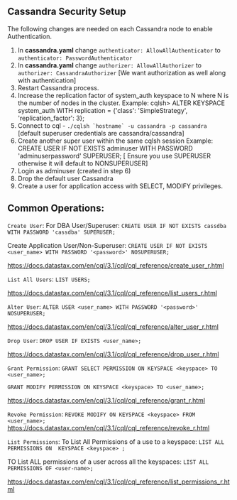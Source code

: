 ## Cassandra Security Setup
The following changes are needed on each Cassandra node to enable Authentication.
1. In __cassandra.yaml__ change ```authenticator: AllowAllAuthenticator``` to ```authenticator: PasswordAuthenticator```
1. In __cassandra.yaml__ change ```authorizer: AllowAllAuthorizer``` to ```authorizer: CassandraAuthorizer``` [We want authorization as well along with authentication]
1. Restart Cassandra process.
1. Increase the replication factor of system_auth keyspace to N where N is the number of nodes in the cluster.
Example: cqlsh> ALTER KEYSPACE system_auth WITH replication = {'class': 'SimpleStrategy', 'replication_factor': 3};
1. Connect to cql - ```./cqlsh `hostname` -u cassandra -p cassandra``` [default superuser credentials are cassandra/cassandra]
1. Create another super user within the same cqlsh session
Example: CREATE USER IF NOT EXISTS adminuser WITH PASSWORD 'adminuserpassword' SUPERUSER; [ Ensure you use SUPERUSER otherwise it will default to NONSUPERUSER]
1. Login as adminuser (created in step 6)
1. Drop the default user Cassandra
1. Create a user for application access with SELECT, MODIFY privileges.



## Common Operations:
`Create User`:
For DBA User/Superuser:
```CREATE USER IF NOT EXISTS cassdba WITH PASSWORD 'cassdba' SUPERUSER;```

Create Application User/Non-Superuser:
```CREATE USER IF NOT EXISTS <user_name> WITH PASSWORD '<password>' NOSUPERUSER;```

https://docs.datastax.com/en/cql/3.1/cql/cql_reference/create_user_r.html

`List All Users`:
```LIST USERS;```

https://docs.datastax.com/en/cql/3.1/cql/cql_reference/list_users_r.html

`Alter User`:
```ALTER USER <user_name> WITH PASSWORD '<password>' NOSUPERUSER;```

https://docs.datastax.com/en/cql/3.1/cql/cql_reference/alter_user_r.html

`Drop User`:
```DROP USER IF EXISTS <user_name>;```

https://docs.datastax.com/en/cql/3.1/cql/cql_reference/drop_user_r.html

`Grant Permission`:
```GRANT SELECT PERMISSION ON KEYSPACE <keyspace> TO <user_name>;```

```GRANT MODIFY PERMISSION ON KEYSPACE <keyspace> TO <user_name>;```

https://docs.datastax.com/en/cql/3.1/cql/cql_reference/grant_r.html

`Revoke Permission`:
```REVOKE MODIFY ON KEYSPACE <keyspace> FROM <user_name>;```
https://docs.datastax.com/en/cql/3.1/cql/cql_reference/revoke_r.html

`List Permissions`:
To List All Permissions of a use to a keyspace:
```LIST ALL PERMISSIONS ON  KEYSPACE <keyspace> ;```

TO List ALL permissions of a user across all the keyspaces:
```LIST ALL PERMISSIONS OF <user-name>;```

https://docs.datastax.com/en/cql/3.1/cql/cql_reference/list_permissions_r.html
